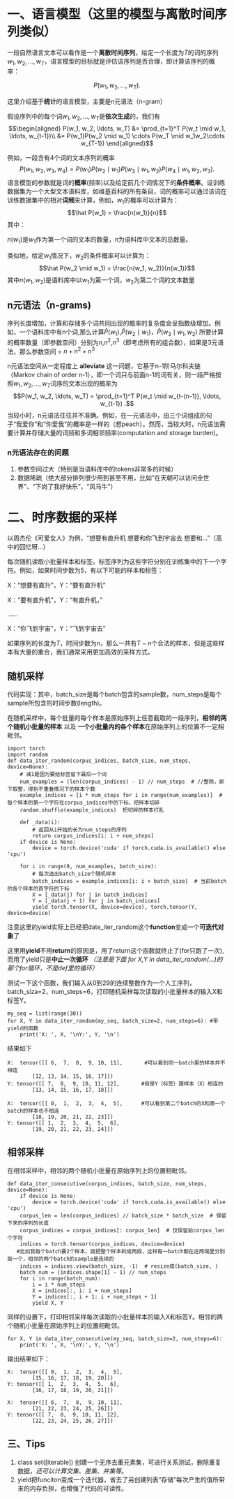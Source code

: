 # 一、语言模型（这里的模型与离散时间序列类似）
一段自然语言文本可以看作是一个**离散时间序列**，给定一个长度为$T$的词的序列$w_1,w_2,\ldots,w_T$，语言模型的目标就是评估该序列是否合理，即计算该序列的概率：

$$P(w_1, w_2, \ldots, w_T).$$

这里介绍基于**统计**的语言模型，主要是n元语法（n-gram）

假设序列中的每个词$w_1,w_2,\ldots,w_T$是**依次生成**的，我们有
$$\begin{aligned}
P(w_1, w_2, \ldots, w_T)
&= \prod_{t=1}^T P(w_t \mid w_1, \ldots, w_{t-1})\\
&= P(w_1)P(w_2 \mid w_1) \cdots P(w_T \mid w_1w_2\cdots w_{T-1})
\end{aligned}$$


例如，一段含有4个词的文本序列的概率
$$P(w_1, w_2, w_3, w_4) =  P(w_1) P(w_2 \mid w_1) P(w_3 \mid w_1, w_2) P(w_4 \mid w_1, w_2, w_3).$$
语言模型的参数就是词的**概率**(频率)以及给定前几个词情况下的**条件概率**。设训练数据集为一个大型文本语料库，如维基百科的所有条目，词的概率可以通过该词在训练数据集中的相对**词频**来计算，例如，$w_1$的概率可以计算为：
$$\hat P(w_1) = \frac{n(w_1)}{n}$$
其中：

   $n(w_1)$是$w_1$作为第一个词的文本的数量，$n$为语料库中文本的总数量。

类似地，给定$w_1$情况下，$w_2$的条件概率可以计算为：
$$\hat P(w_2 \mid w_1) = \frac{n(w_1, w_2)}{n(w_1)}$$
其中$n(w_1,w_2)$是语料库中以$w_1$为第一个词，$w_2$为第二个词的文本数量

## n元语法（n-grams)
序列长度增加，计算和存储多个词共同出现的概率的复杂度会呈指数级增加。例如，一个语料库中有n个词,那么计算$\hat P(w_1)$,$\hat P(w_2 \mid w_1)$，$\hat P(w_3 \mid w_1,w_2)$ 所要计算的概率数量（即参数空间）分别为$n$,$n^2$,$n^3$（即考虑所有的组合数），如果是3元语法，那么参数空间 = $n+n^2+n^3$

n元语法空间从一定程度上 **alleviate** 这一问题，它基于n-1阶马尔科夫链（Markov chain of order n-1），即一个词只与前面n-1的词有关，则一段严格按照$w_1,w_2, \ldots ,w_T$词序的文本出现的概率为
$$P(w_1, w_2, \ldots, w_T) = \prod_{t=1}^T P(w_t \mid w_{t-(n-1)}, \ldots, w_{t-1}) .$$
当较小时，n元语法往往并不准确。例如，在一元语法中，由三个词组成的句子“我爱你”和“你爱我”的概率是一样的（想peach）。然而，当较大时，n元语法需要计算并存储大量的词频和多词相邻频率(computation and storage burden)。

### n元语法存在的问题
1. 参数空间过大（特别是当语料库中的tokens非常多的时候）
2. 数据稀疏（绝大部分排列很少用到甚至不用，比如“在天朝可以访问全世界”、“下岗了我好快乐”，“风马牛”）

# 二、时序数据的采样
以周杰伦《可爱女人》为例，“想要有直升机 想要和你飞到宇宙去 想要和...”（高中的回忆呀...）

每次随机读取小批量样本和标签。标签序列为这些字符分别在训练集中的下一个字符。例如，如果时间步数为5，有以下可能的样本和标签：

X：“想要有直升”，Y：“要有直升机”

X：“要有直升机”，Y：“有直升机，”

......

X：“你飞到宇宙”，Y：“飞到宇宙去”

如果序列的长度为$T$，时间步数为$n$，那么一共有$T-n$个合法的样本，但是这些样本有大量的重合，我们通常采用更加高效的采样方式。
## 随机采样
代码实现：其中，batch_size是每个batch包含的sample数，num_steps是每个sample所包含的时间步数(length)。

在随机采样中，每个批量的每个样本是原始序列上任意截取的一段序列，**相邻的两个随机小批量的样本**  以及  **一个小批量内的各个样本**在原始序列上的位置不一定相毗邻。
```
import torch
import random
def data_iter_random(corpus_indices, batch_size, num_steps, device=None):
    # 减1是因为要给标签留下最后一个词
    num_examples = (len(corpus_indices) - 1) // num_steps  # //整除，即下取整，得到不重叠情况下的样本个数
    example_indices = [i * num_steps for i in range(num_examples)]  # 每个样本的第一个字符在corpus_indices中的下标，把样本切碎
    random.shuffle(example_indices)  把切碎的样本打乱

    def _data(i):
        # 返回从i开始的长为num_steps的序列
        return corpus_indices[i: i + num_steps]
    if device is None:
        device = torch.device('cuda' if torch.cuda.is_available() else 'cpu')
    
    for i in range(0, num_examples, batch_size):
        # 每次选出batch_size个随机样本
        batch_indices = example_indices[i: i + batch_size]  # 当前batch的各个样本的首字符的下标
        X = [_data(j) for j in batch_indices]
        Y = [_data(j + 1) for j in batch_indices]
        yield torch.tensor(X, device=device), torch.tensor(Y, device=device)  

```
注意这里的yield实际上已经把date_iter_random这个**function**变成一个**可迭代对象**了

这里用**yield**不用**return**的原因是，用了return这个函数就终止了(for只跑了一次),而用了yield只是**中止一次循环** *（注意是下面 for X,Y in data_iter_random(...)的那个for循环，不是def里的循环）*

测试一下这个函数，我们输入从0到29的连续整数作为一个人工序列，batch_siza=2，num_steps=6，打印随机采样每次读取的小批量样本的输入X和标签Y。
```
my_seq = list(range(30))
for X, Y in data_iter_random(my_seq, batch_size=2, num_steps=6): #带yield的函数
    print('X: ', X, '\nY:', Y, '\n')
```
结果如下
```
X:  tensor([[ 6,  7,  8,  9, 10, 11],       #可以看到同一batch里的样本并不相连
        [12, 13, 14, 15, 16, 17]]) 
Y: tensor([[ 7,  8,  9, 10, 11, 12],       #但是Y（标签）跟样本（X）相连的
        [13, 14, 15, 16, 17, 18]]) 

X:  tensor([[ 0,  1,  2,  3,  4,  5],      #可以看到第二个batch的X和第一个batch的样本也不相连
        [18, 19, 20, 21, 22, 23]]) 
Y: tensor([[ 1,  2,  3,  4,  5,  6],
        [19, 20, 21, 22, 23, 24]])     
```
## 相邻采样
在相邻采样中，相邻的两个随机小批量在原始序列上的位置相毗邻。
```
def data_iter_consecutive(corpus_indices, batch_size, num_steps, device=None):
    if device is None:
        device = torch.device('cuda' if torch.cuda.is_available() else 'cpu')
    corpus_len = len(corpus_indices) // batch_size * batch_size  # 保留下来的序列的长度
    corpus_indices = corpus_indices[: corpus_len]  # 仅保留前corpus_len个字符
    indices = torch.tensor(corpus_indices, device=device)
   #比如我每个batch要2个样本，就把整个样本剁成两段，这样每一batch都在这两端里分别取一个，相邻的两个batch的sample是连续的
    indices = indices.view(batch_size, -1)  # resize成(batch_size, )  
    batch_num = (indices.shape[1] - 1) // num_steps
    for i in range(batch_num):
        i = i * num_steps
        X = indices[:, i: i + num_steps]
        Y = indices[:, i + 1: i + num_steps + 1]
        yield X, Y
```
同样的设置下，打印相邻采样每次读取的小批量样本的输入X和标签Y。相邻的两个随机小批量在原始序列上的位置相毗邻。
```
for X, Y in data_iter_consecutive(my_seq, batch_size=2, num_steps=6):
    print('X: ', X, '\nY:', Y, '\n')
```
输出结果如下：
```
X:  tensor([[ 0,  1,  2,  3,  4,  5],
        [15, 16, 17, 18, 19, 20]]) 
Y: tensor([[ 1,  2,  3,  4,  5,  6],
        [16, 17, 18, 19, 20, 21]]) 

X:  tensor([[ 6,  7,  8,  9, 10, 11],
        [21, 22, 23, 24, 25, 26]]) 
Y: tensor([[ 7,  8,  9, 10, 11, 12],
        [22, 23, 24, 25, 26, 27]]) 
```
## 三、Tips
1. class set([iterable])
   创建一个无序去重元素集，可进行关系测试，删除重复数据，*还可以计算交集、差集、并集等*。
2. yield把funciton变成一个迭代器，省去了另创建列表“存储”每次产生的值所带来的内存负担，也增强了代码的可读性。
